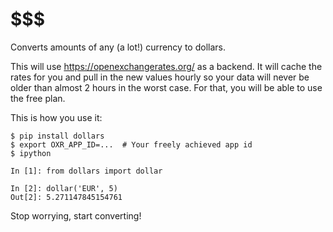# $$$

Converts amounts of any (a lot!) currency to dollars.

This will use <https://openexchangerates.org/> as a backend. It will cache the
rates for you and pull in the new values hourly so your data will never be
older than almost 2 hours in the worst case. For that, you will be able to
use the free plan.

This is how you use it:

```
$ pip install dollars
$ export OXR_APP_ID=...  # Your freely achieved app id
$ ipython

In [1]: from dollars import dollar

In [2]: dollar('EUR', 5)
Out[2]: 5.271147845154761
```

Stop worrying, start converting!
